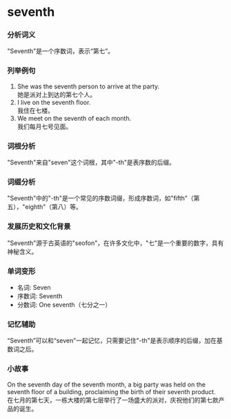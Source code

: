 # seventh

### 分析词义

  

"Seventh"是一个序数词，表示“第七”。

  

### 列举例句

  

1.  She was the seventh person to arrive at the party.  
    她是派对上到达的第七个人。
2.  I live on the seventh floor.  
    我住在七楼。
3.  We meet on the seventh of each month.  
    我们每月七号见面。

  

### 词根分析

  

"Seventh"来自"seven"这个词根，其中"-th"是表序数的后缀。

  

### 词缀分析

  

"Seventh"中的"-th"是一个常见的序数词缀，形成序数词，如"fifth"（第五），"eighth"（第八）等。

  

### 发展历史和文化背景

  

"Seventh"源于古英语的"seofon"，在许多文化中，"七"是一个重要的数字，具有神秘含义。

  

### 单词变形

  

*   名词: Seven
*   序数词: Seventh
*   分数词: One seventh（七分之一）

  

### 记忆辅助

  

“Seventh”可以和“seven”一起记忆，只需要记住"-th"是表示顺序的后缀，加在基数词之后。

  

### 小故事

  

On the seventh day of the seventh month, a big party was held on the seventh floor of a building, proclaiming the birth of their seventh product.  
在七月的第七天，一栋大楼的第七层举行了一场盛大的派对，庆祝他们的第七款产品的诞生。
